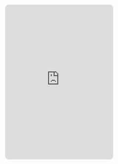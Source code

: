 <iframe src="https://discord.com/widget?id=1316979128020500510&theme=dark" style="border-radius:12px;" width="350" height="500" allowtransparency="true" frameborder="0" sandbox="allow-popups allow-popups-to-escape-sandbox allow-same-origin allow-scripts"></iframe>

